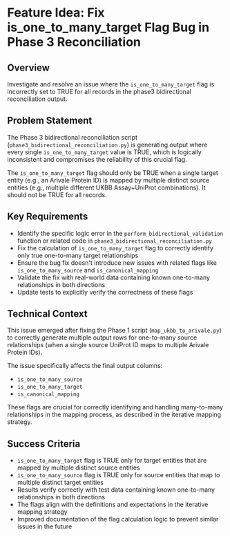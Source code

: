 # Feature Idea: Fix is_one_to_many_target Flag Bug in Phase 3 Reconciliation

## Overview
Investigate and resolve an issue where the `is_one_to_many_target` flag is incorrectly set to TRUE for all records in the phase3 bidirectional reconciliation output.

## Problem Statement
The Phase 3 bidirectional reconciliation script (`phase3_bidirectional_reconciliation.py`) is generating output where every single `is_one_to_many_target` value is TRUE, which is logically inconsistent and compromises the reliability of this crucial flag.

The `is_one_to_many_target` flag should only be TRUE when a single target entity (e.g., an Arivale Protein ID) is mapped by multiple distinct source entities (e.g., multiple different UKBB Assay+UniProt combinations). It should not be TRUE for all records.

## Key Requirements
- Identify the specific logic error in the `perform_bidirectional_validation` function or related code in `phase3_bidirectional_reconciliation.py`
- Fix the calculation of `is_one_to_many_target` flag to correctly identify only true one-to-many target relationships
- Ensure the bug fix doesn't introduce new issues with related flags like `is_one_to_many_source` and `is_canonical_mapping`
- Validate the fix with real-world data containing known one-to-many relationships in both directions
- Update tests to explicitly verify the correctness of these flags

## Technical Context
This issue emerged after fixing the Phase 1 script (`map_ukbb_to_arivale.py`) to correctly generate multiple output rows for one-to-many source relationships (when a single source UniProt ID maps to multiple Arivale Protein IDs).

The issue specifically affects the final output columns:
- `is_one_to_many_source`
- `is_one_to_many_target`
- `is_canonical_mapping`

These flags are crucial for correctly identifying and handling many-to-many relationships in the mapping process, as described in the iterative mapping strategy.

## Success Criteria
- `is_one_to_many_target` flag is TRUE only for target entities that are mapped by multiple distinct source entities
- `is_one_to_many_source` flag is TRUE only for source entities that map to multiple distinct target entities
- Results verify correctly with test data containing known one-to-many relationships in both directions
- The flags align with the definitions and expectations in the iterative mapping strategy
- Improved documentation of the flag calculation logic to prevent similar issues in the future
